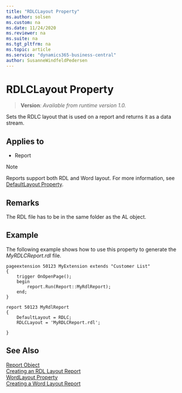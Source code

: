 ```yaml
---
title: "RDLCLayout Property"
ms.author: solsen
ms.custom: na
ms.date: 11/24/2020
ms.reviewer: na
ms.suite: na
ms.tgt_pltfrm: na
ms.topic: article
ms.service: "dynamics365-business-central"
author: SusanneWindfeldPedersen
---
```

[//]: # (START>DO_NOT_EDIT)
[//]: # (IMPORTANT:Do not edit any of the content between here and the END>DO_NOT_EDIT.)
[//]: # (Any modifications should be made in the .xml files in the ModernDev repo.)
# RDLCLayout Property
> **Version**: _Available from runtime version 1.0._

Sets the RDLC layout that is used on a report and returns it as a data stream.

## Applies to
-   Report


[//]: # (IMPORTANT: END>DO_NOT_EDIT)


> [!NOTE]  
> Reports support both RDL and Word layout. For more information, see [DefaultLayout Property](devenv-defaultlayout-property.md).

## Remarks

The RDL file has to be in the same folder as the AL object. 

## Example

The following example shows how to use this property to generate the *MyRDLCReport.rdl* file.

```AL
pageextension 50123 MyExtension extends "Customer List"
{
    trigger OnOpenPage();
    begin
        report.Run(Report::MyRdlReport);
    end;
}

report 50123 MyRdlReport
{
    DefaultLayout = RDLC;
    RDLCLayout = 'MyRDLCReport.rdl';

}
```

## See Also

[Report Object](../devenv-report-object.md)  
[Creating an RDL Layout Report](../devenv-howto-rdl-report-layout.md)   
[WordLayout Property](devenv-wordlayout-property.md)  
[Creating a Word Layout Report](../devenv-howto-report-layout.md)  
 